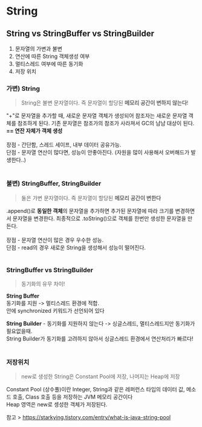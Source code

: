 # String
## String vs StringBuffer vs StringBuilder
1. 문자열의 가변과 불변
2. 연산에 따른 String 객체생성 여부
3. 멀티스레드 여부에 따른 동기화
4. 저장 위치

### 가변) String
> String은 불변 문자열이다. 즉 문자열이 할당된 **메모리 공간이 변하지 않는다**!

"+"로 문자열을 추가할 때, 새로운 문자열 객체가 생성되어 참조자는 새로운 문자열 객체를 참조하게 된다.
기존 문자열은 참조가의 참조가 사라져서 GC의 냠냠 대상이 된다. **== 연잔 자체가 객체 생성**
<br/></br>
장점 - 간단함, 스레드 세이프, 내부 데이터 공유가능.      
단점 - 문자열 연산이 많다면, 성능이 안좋아진다. (자원을 많이 사용해서 오버해드가 발생한다..)
<br/></br>

### 불변) StringBuffer, StringBuilder
> 둘은 가변 문자열이다. 즉 문자열이 할당된 **메모리 공간이 변한다**<br/>

.append()로 **동일한 객체**의 문자열을 추가하면 추가된 문자열에 따라 크기를 변경하면서 문자열을 변경한다.
최종적으로 .toString()으로 객체를 한번만 생성한 문자열을 만든다.
<br/></br>
장점 - 문자열 연산이 많은 경우 우수한 성능.    
단점 - read의 경우 새로운 String을 생성해서 성능이 떨어진다.
<br/></br>

### StringBuffer vs StringBuilder
> 동기화의 유무 차이!

**String Buffer**<br/>
동기화를 지원 -> 멀티스레드 환경에 적합.  
안에 synchronized 키워드가 선언되어 있다

**String Builder** - 동기화를 지원하지 않는다 -> 싱글스레드, 멀티스레드지만 동기화가 필요없을때.   
String Builder가 동기화를 고려하지 않아서 싱글스레드 환경에서 연산처리가 빠르다!
<br/></br>

### 저장위치
> new로 생성한 String은 Constant Pool에 저장, 나머지는 Heap에 저장 

Constant Pool (상수풀)이란 Integer, String과 같은 레퍼런스 타입의 데이터 값, 메소드 호출, Class 호출 등을 저장하는 JVM 메모리 공간이다 <br/>
Heap 영역은 new로 셍성한 객체가 저장된다. 


참고 > https://starkying.tistory.com/entry/what-is-java-string-pool
